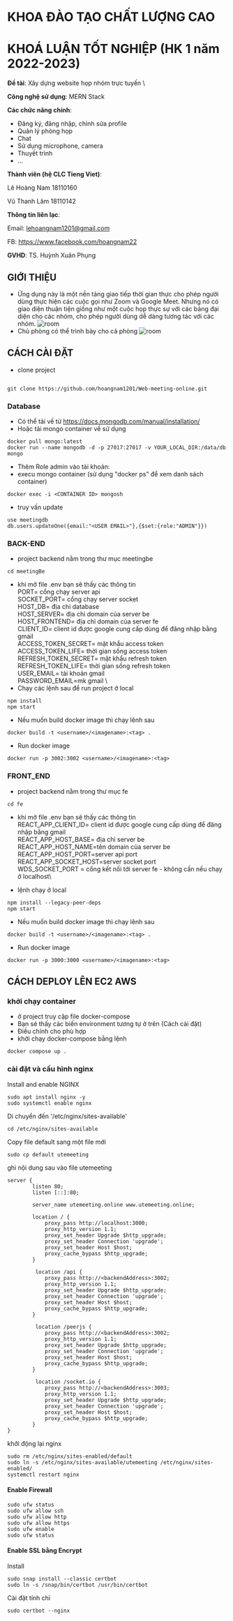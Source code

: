 # KHOA ĐÀO TẠO CHẤT LƯỢNG CAO

# KHOÁ LUẬN TỐT NGHIỆP (HK 1 năm 2022-2023)

**Đề tài**: Xây dựng website họp nhóm trực tuyến \

**Công nghệ sử dụng**: MERN Stack

**Các chức năng chính**:

- Đăng ký, đăng nhập, chỉnh sửa profile
- Quản lý phòng họp
- Chat
- Sử dụng microphone, camera
- Thuyết trình
- ...

**Thành viên (hệ CLC Tieng Viet)**:

Lê Hoàng Nam 18110160

Vũ Thanh Lâm 18110142

**Thông tin liên lạc**:

Email: lehoangnam1201@gmail.com

FB: https://www.facebook.com/hoangnam22

**GVHD**: TS. Huỳnh Xuân Phụng

## GIỚI THIỆU
- Ứng dụng này là một nền tảng giao tiếp thời gian thực cho phép người dùng thực hiện các cuộc gọi như Zoom và Google Meet. Nhưng nó có giao diện thuận tiện giống như một cuộc họp thực sự với các bảng đại diện cho các nhóm, cho phép người dùng dễ dàng tương tác với các nhóm.
![room](./Documents/images/room.png)
- Chủ phòng có thể trình bày cho cả phòng
![room](./Documents/images/present1.png)


## CÁCH CÀI ĐẶT

- clone project

```

git clone https://github.com/hoangnam1201/Web-meeting-online.git

```

### Database

- Có thể tải về từ https://docs.mongodb.com/manual/installation/
- Hoặc tải mongo container về sử dụng

```
docker pull mongo:latest
docker run --name mongodb -d -p 27017:27017 -v YOUR_LOCAL_DIR:/data/db mongo
```

- Thêm Role admin vào tài khoản:
- execu mongo container (sử dụng "docker ps" để xem danh sách container)

```
docker exec -i <CONTAINER ID> mongosh
```
- truy vấn update

```
use meetingdb
db.users.updateOne({email:"<USER EMAIL>"},{$set:{role:"ADMIN"}})
```

### BACK-END

- project backend nằm trong thư mục meetingbe

```
cd meetingBe
```

- khi mở file .env bạn sẽ thấy các thông tin \
  PORT= cổng chạy server api\
  SOCKET_PORT= cổng chạy server socket \
  HOST_DB= địa chỉ database \
  HOST_SERVER= địa chỉ domain của server be \
  HOST_FRONTEND= địa chỉ domain của server fe \
  CLIENT_ID= client id được google cung cấp dùng để đăng nhập bằng gmail \
  ACCESS_TOKEN_SECRET= mật khẩu access token \
  ACCESS_TOKEN_LIFE= thời gian sống access token \
  REFRESH_TOKEN_SECRET= mật khẩu refresh token \
  REFRESH_TOKEN_LIFE= thời gian sống refresh token \
  USER_EMAIL= tài khoản gmail \
  PASSWORD_EMAIL=mk gmail \
- Chạy các lệnh sau để run project ở local

```
npm install
npm start
```

- Nếu muốn build docker image thì chạy lênh sau

```
docker build -t <username>/<imagename>:<tag> .
```

- Run docker image

```
docker run -p 3002:3002 <username>/<imagename>:<tag>
```


### FRONT_END

- project backend nằm trong thư mục fe

```
cd fe
```
- khi mở file .env bạn sẽ thấy các thông tin \
  REACT_APP_CLIENT_ID= client id được google cung cấp dùng để đăng nhập bằng gmail \
  REACT_APP_HOST_BASE= địa chỉ server be \
  REACT_APP_HOST_NAME=tên domain của server be\
  REACT_APP_HOST_PORT=server api port\
  REACT_APP_SOCKET_HOST=server socket port\
  WDS_SOCKET_PORT = cổng kết nối tới server fe - không cần nếu chạy ở localhost\

- lệnh chạy ở local
```
npm install --legacy-peer-deps
npm start
```

- Nếu muốn build docker image thì chạy lênh sau

```
docker build -t <username>/<imagename>:<tag> .
```

- Run docker image

```
docker run -p 3000:3000 <username>/<imagename>:<tag>
```

## CÁCH DEPLOY LÊN EC2 AWS

### khởi chạy container
- ở project truy cập file docker-compose
- Bạn sẻ thấy các biến environment tương tự ở trên (Cách cài đặt)
- Điều chỉnh cho phù hợp
- khởi chạy docker-compose bằng lệnh

```
docker compose up .
```

### cài đặt và cấu hình nginx

Install and enable NGINX

```
sudo apt install nginx -y
sudo systemctl enable nginx
```

Di chuyển đến '/etc/nginx/sites-available'

```
cd /etc/nginx/sites-available
```

Copy file default sang một file mới

```
sudo cp default utemeeting
```

ghi nội dung sau vào file utemeeting

```
server {
        listen 80;
        listen [::]:80;

        server_name utemeeting.online www.utemeeting.online;

        location / {
            proxy_pass http://localhost:3000;
            proxy_http_version 1.1;
            proxy_set_header Upgrade $http_upgrade;
            proxy_set_header Connection 'upgrade';
            proxy_set_header Host $host;
            proxy_cache_bypass $http_upgrade;
        }

         location /api {
            proxy_pass http://<backendAddress>:3002;
            proxy_http_version 1.1;
            proxy_set_header Upgrade $http_upgrade;
            proxy_set_header Connection 'upgrade';
            proxy_set_header Host $host;
            proxy_cache_bypass $http_upgrade;
        }

         location /peerjs {
            proxy_pass http://<backendAddress>:3002;
            proxy_http_version 1.1;
            proxy_set_header Upgrade $http_upgrade;
            proxy_set_header Connection 'upgrade';
            proxy_set_header Host $host;
            proxy_cache_bypass $http_upgrade;
        }

         location /socket.io {
            proxy_pass http://<backendAddress>:3003;
            proxy_http_version 1.1;
            proxy_set_header Upgrade $http_upgrade;
            proxy_set_header Connection 'upgrade';
            proxy_set_header Host $host;
            proxy_cache_bypass $http_upgrade;
        }
}
```

khởi động lại nginx

```
sudo rm /etc/nginx/sites-enabled/default
sudo ln -s /etc/nginx/sites-available/utemeeting /etc/nginx/sites-enabled/
systemctl restart nginx
```

#### Enable Firewall

```
sudo ufw status
sudo ufw allow ssh
sudo ufw allow http
sudo ufw allow https
sudo ufw enable
sudo ufw status
```

#### Enable SSL bằng Encrypt

Install

```
sudo snap install --classic certbot
sudo ln -s /snap/bin/certbot /usr/bin/certbot
```

Cài đặt tính chỉ

```
sudo certbot --nginx
```
